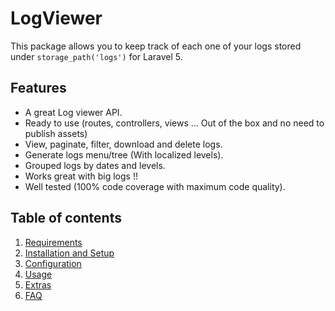 # LogViewer

This package allows you to keep track of each one of your logs stored under `storage_path('logs')` for Laravel 5.

## Features

  - A great Log viewer API.
  - Ready to use (routes, controllers, views &hellip; Out of the box and no need to publish assets)
  - View, paginate, filter, download and delete logs.
  - Generate logs menu/tree (With localized levels).
  - Grouped logs by dates and levels.
  - Works great with big logs !!
  - Well tested (100% code coverage with maximum code quality).

## Table of contents
1. [Requirements](1.Requirements.md)
2. [Installation and Setup](2.Installation-and-Setup.md)
3. [Configuration](3.Configuration.md)
4. [Usage](4.Usage.md)
5. [Extras](5.Extras.md)
6. [FAQ](6.FAQ.md)
